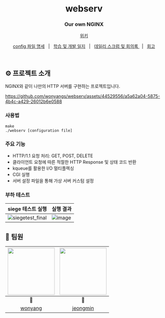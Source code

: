 <div align="center">
   <h1> webserv </h1>
   <h3> Our own NGINX </h3>

<p>
  <a href="https://github.com/boostcampwm2023/web08-ByeolSoop/wiki">위키</a>
</p>

  <p>
  <a href="https://github.com/wonyangs/webserv/wiki/config-%ED%8C%8C%EC%9D%BC-%EB%AA%85%EC%84%B8">config 파일 명세</a>
    &nbsp; | &nbsp; 
  <a href="https://github.com/wonyangs/webserv/wiki/%ED%95%99%EC%8A%B5-%EB%B0%8F-%EA%B0%9C%EB%B0%9C-%EC%9D%BC%EC%A7%80">학습 및 개발 일지</a>
  &nbsp; | &nbsp; 
  <a href="https://github.com/wonyangs/webserv/wiki#%EF%B8%8F-%EA%B8%B0%EB%A1%9D">데일리 스크럼 및 회의록 </a>
&nbsp; | &nbsp; 
    <a href="https://github.com/wonyangs/webserv/wiki/%ED%9A%8C%EA%B3%A0">회고</a>
 
  
  
</p>
</div>
<br>

## ⚙️ 프로젝트 소개

NGINX와 같이 나만의 HTTP 서버를 구현하는 프로젝트입니다.

https://github.com/wonyangs/webserv/assets/44529556/a5a62a04-5875-4b4c-a429-26012b6e0588

### 사용법

```
make
./webserv [configuration file]
```

### 주요 기능

- HTTP/1.1 요청 처리: GET, POST, DELETE
- 클라이언트 요청에 따른 적절한 HTTP Response 및 상태 코드 반환
- kqueue를 활용한 I/O 멀티플렉싱
- CGI 실행
- 서버 설정 파일을 통해 가상 서버 커스텀 설정

### 부하 테스트

| siege 테스트 실행 | 실행 결과 |
| --- | --- |
| ![siegetest_final](https://github.com/wonyangs/webserv/assets/44529556/f7e170ec-09ae-4363-95d3-d28e0b1153bb) | ![image](https://github.com/wonyangs/webserv/assets/44529556/09de6233-f2df-42ff-b8a6-5d078cbca1a0) |

## 👥 팀원

|<img src="https://github.com/wonyangs.png" width=150>|<img src="https://github.com/mingxoxo.png" width="150">|
|:--:|:--:|
|🦊|🐶|
|[wonyang](https://github.com/wonyangs)|[jeongmin](https://github.com/mingxoxo)|
